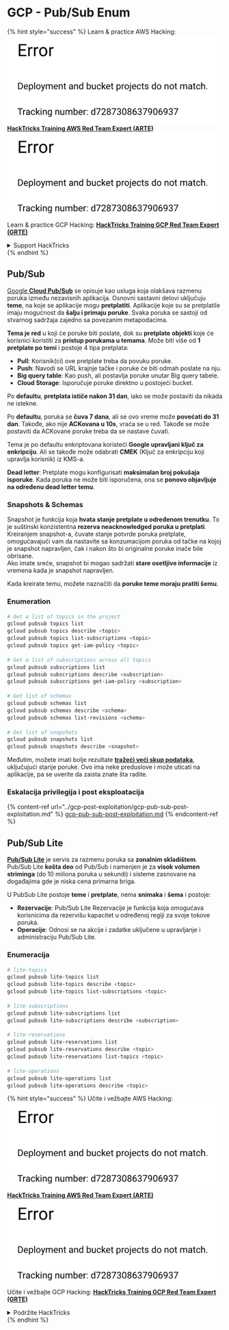 # GCP - Pub/Sub Enum

{% hint style="success" %}
Learn & practice AWS Hacking:<img src="../../../.gitbook/assets/image (1) (1).png" alt="" data-size="line">[**HackTricks Training AWS Red Team Expert (ARTE)**](https://training.hacktricks.xyz/courses/arte)<img src="../../../.gitbook/assets/image (1) (1).png" alt="" data-size="line">\
Learn & practice GCP Hacking: <img src="../../../.gitbook/assets/image (2).png" alt="" data-size="line">[**HackTricks Training GCP Red Team Expert (GRTE)**<img src="../../../.gitbook/assets/image (2).png" alt="" data-size="line">](https://training.hacktricks.xyz/courses/grte)

<details>

<summary>Support HackTricks</summary>

* Check the [**subscription plans**](https://github.com/sponsors/carlospolop)!
* **Join the** 💬 [**Discord group**](https://discord.gg/hRep4RUj7f) or the [**telegram group**](https://t.me/peass) or **follow** us on **Twitter** 🐦 [**@hacktricks\_live**](https://twitter.com/hacktricks\_live)**.**
* **Share hacking tricks by submitting PRs to the** [**HackTricks**](https://github.com/carlospolop/hacktricks) and [**HackTricks Cloud**](https://github.com/carlospolop/hacktricks-cloud) github repos.

</details>
{% endhint %}

## Pub/Sub <a href="#reviewing-cloud-pubsub" id="reviewing-cloud-pubsub"></a>

[Google **Cloud Pub/Sub**](https://cloud.google.com/pubsub/) se opisuje kao usluga koja olakšava razmenu poruka između nezavisnih aplikacija. Osnovni sastavni delovi uključuju **teme**, na koje se aplikacije mogu **pretplatiti**. Aplikacije koje su se pretplatile imaju mogućnost da **šalju i primaju poruke**. Svaka poruka se sastoji od stvarnog sadržaja zajedno sa povezanim metapodacima.

**Tema je red** u koji će poruke biti poslate, dok su **pretplate** **objekti** koje će korisnici koristiti za **pristup porukama u temama**. Može biti više od **1 pretplate po temi** i postoje 4 tipa pretplata:

* **Pull**: Korisnik(ci) ove pretplate treba da povuku poruke.
* **Push**: Navodi se URL krajnje tačke i poruke će biti odmah poslate na nju.
* **Big query table**: Kao push, ali postavlja poruke unutar Big query tabele.
* **Cloud Storage**: Isporučuje poruke direktno u postojeći bucket.

Po **defaultu**, **pretplata ističe nakon 31 dan**, iako se može postaviti da nikada ne istekne.

Po **defaultu**, poruka se **čuva 7 dana**, ali se ovo vreme može **povećati do 31 dan**. Takođe, ako nije **ACKovana u 10s**, vraća se u red. Takođe se može postaviti da ACKovane poruke treba da se nastave čuvati.

Tema je po defaultu enkriptovana koristeći **Google upravljani ključ za enkripciju**. Ali se takođe može odabrati **CMEK** (Ključ za enkripciju koji upravlja korisnik) iz KMS-a.

**Dead letter**: Pretplate mogu konfigurisati **maksimalan broj pokušaja isporuke**. Kada poruka ne može biti isporučena, ona se **ponovo objavljuje na određenu dead letter temu**.

### Snapshots & Schemas

Snapshot je funkcija koja **hvata stanje pretplate u određenom trenutku**. To je suštinski konzistentna **rezerva neacknowledged poruka u pretplati**. Kreiranjem snapshot-a, čuvate stanje potvrde poruka pretplate, omogućavajući vam da nastavite sa konzumacijom poruka od tačke na kojoj je snapshot napravljen, čak i nakon što bi originalne poruke inače bile obrisane.\
Ako imate sreće, snapshot bi mogao sadržati **stare osetljive informacije** iz vremena kada je snapshot napravljen.

Kada kreirate temu, možete naznačiti da **poruke teme moraju pratiti šemu**.

### Enumeration
```bash
# Get a list of topics in the project
gcloud pubsub topics list
gcloud pubsub topics describe <topic>
gcloud pubsub topics list-subscriptions <topic>
gcloud pubsub topics get-iam-policy <topic>

# Get a list of subscriptions across all topics
gcloud pubsub subscriptions list
gcloud pubsub subscriptions describe <subscription>
gcloud pubsub subscriptions get-iam-policy <subscription>

# Get list of schemas
gcloud pubsub schemas list
gcloud pubsub schemas describe <schema>
gcloud pubsub schemas list-revisions <schema>

# Get list of snapshots
gcloud pubsub snapshots list
gcloud pubsub snapshots describe <snapshot>
```
Međutim, možete imati bolje rezultate [**tražeći veći skup podataka**](https://cloud.google.com/pubsub/docs/replay-overview), uključujući starije poruke. Ovo ima neke preduslove i može uticati na aplikacije, pa se uverite da zaista znate šta radite.

### Eskalacija privilegija i post eksploatacija

{% content-ref url="../gcp-post-exploitation/gcp-pub-sub-post-exploitation.md" %}
[gcp-pub-sub-post-exploitation.md](../gcp-post-exploitation/gcp-pub-sub-post-exploitation.md)
{% endcontent-ref %}

## Pub/Sub Lite

[**Pub/Sub Lite**](https://cloud.google.com/pubsub/docs/choosing-pubsub-or-lite) je servis za razmenu poruka sa **zonalnim skladištem**. Pub/Sub Lite **košta deo** od Pub/Sub i namenjen je za **visok volumen striminga** (do 10 miliona poruka u sekundi) i sisteme zasnovane na događajima gde je niska cena primarna briga.

U PubSub Lite postoje **teme** i **pretplate**, nema **snimaka** i **šema** i postoje:

* **Rezervacije**: Pub/Sub Lite Rezervacije je funkcija koja omogućava korisnicima da rezervišu kapacitet u određenoj regiji za svoje tokove poruka.
* **Operacije**: Odnosi se na akcije i zadatke uključene u upravljanje i administraciju Pub/Sub Lite.

### Enumeracija
```bash
# lite-topics
gcloud pubsub lite-topics list
gcloud pubsub lite-topics describe <topic>
gcloud pubsub lite-topics list-subscriptions <topic>

# lite-subscriptions
gcloud pubsub lite-subscriptions list
gcloud pubsub lite-subscriptions describe <subscription>

# lite-reservations
gcloud pubsub lite-reservations list
gcloud pubsub lite-reservations describe <topic>
gcloud pubsub lite-reservations list-topics <topic>

# lite-operations
gcloud pubsub lite-operations list
gcloud pubsub lite-operations describe <topic>
```
{% hint style="success" %}
Učite i vežbajte AWS Hacking:<img src="../../../.gitbook/assets/image (1) (1).png" alt="" data-size="line">[**HackTricks Training AWS Red Team Expert (ARTE)**](https://training.hacktricks.xyz/courses/arte)<img src="../../../.gitbook/assets/image (1) (1).png" alt="" data-size="line">\
Učite i vežbajte GCP Hacking: <img src="../../../.gitbook/assets/image (2).png" alt="" data-size="line">[**HackTricks Training GCP Red Team Expert (GRTE)**<img src="../../../.gitbook/assets/image (2).png" alt="" data-size="line">](https://training.hacktricks.xyz/courses/grte)

<details>

<summary>Podržite HackTricks</summary>

* Proverite [**planove pretplate**](https://github.com/sponsors/carlospolop)!
* **Pridružite se** 💬 [**Discord grupi**](https://discord.gg/hRep4RUj7f) ili [**telegram grupi**](https://t.me/peass) ili **pratite** nas na **Twitteru** 🐦 [**@hacktricks\_live**](https://twitter.com/hacktricks\_live)**.**
* **Podelite hakerske trikove slanjem PR-ova na** [**HackTricks**](https://github.com/carlospolop/hacktricks) i [**HackTricks Cloud**](https://github.com/carlospolop/hacktricks-cloud) github repozitorijume.

</details>
{% endhint %}
